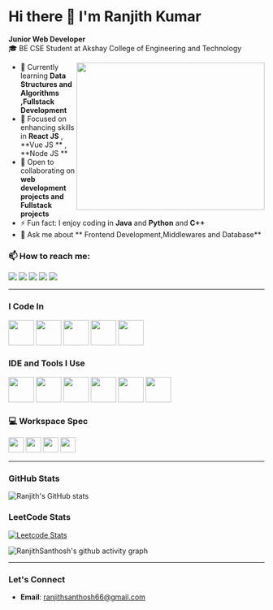 # Hi there 👋 I'm Ranjith Kumar  

**Junior Web Developer**  
🎓 BE CSE Student at Akshay College of Engineering and Technology  

<img align="right" width="370" height="290" src="https://i.pinimg.com/originals/47/f0/34/47f0342cec72b800463bf003eac1257e.gif">

- 🔭 Currently learning **Data Structures and Algorithms ,Fullstack Development**  
- 🌱 Focused on enhancing skills in **React JS** , **Vue JS ** , **Node JS **  
- 👯 Open to collaborating on **web development projects and Fullstack projects**    
- ⚡ Fun fact: I enjoy coding in **Java** and **Python** and **C++**
- 💬 Ask me about ** Frontend Development,Middlewares and Database**
### 📫 How to reach me:
[<img src="https://img.shields.io/badge/LinkedIn-0077B5?style=for-the-badge&logo=linkedin&logoColor=white" />](https://www.linkedin.com/in/ranjith-kumar007?utm_source=share&utm_campaign=share_via&utm_content=profile&utm_medium=android_app)  [<img src="https://img.shields.io/badge/Instagram-E4405F?style=for-the-badge&logo=instagram&logoColor=white" />](https://www.instagram.com/ranjith__.m/profilecard/?igsh=ZnBwaWY1dTNhNHpq)  [<img src="https://img.shields.io/badge/Twitter-1DA1F2?style=for-the-badge&logo=twitter&logoColor=white" />](https://x.com/Ranjith46632261?s=09)  [<img src="https://img.shields.io/badge/WhatsApp-25D366?style=for-the-badge&logo=whatsapp&logoColor=white" />](https://wa.me/6369879920)  [<img src="https://img.shields.io/badge/Email-D14836?style=for-the-badge&logo=gmail&logoColor=white" />](mailto:ranjithsanthosh66@gmail.com) 

---

### I Code In  
<img height="50" width="50" src="https://img.icons8.com/color/48/000000/javascript.png" />  <img height="50" width="50" src="https://img.icons8.com/color/48/000000/html-5.png" />  <img height="50" width="50" src="https://img.icons8.com/color/48/000000/css3.png" />  <img height="50" width="50" src="https://img.icons8.com/color/48/000000/react-native.png" />  <img height="50" width="50" src="https://img.icons8.com/color/48/000000/vue-js.png" />  

### IDE and Tools I Use  
<img height="50" width="50" src="https://img.icons8.com/color/48/000000/visual-studio-code-2019.png" />  <img height="50" width="50" src="https://img.icons8.com/color/48/000000/git.png" />  <img height="50" width="50" src="https://img.icons8.com/color/48/000000/nodejs.png" />  <img height="50" width="50" src="https://img.icons8.com/color/48/000000/npm.png" />  <img height="50" width="50" src="https://img.icons8.com/color/48/000000/postman-api.png" />  <img height="50" width="50" src="https://img.icons8.com/color/48/000000/figma.png" />  

### 💻 Workspace Spec  
<img height="30" src="https://img.shields.io/badge/Windows-11_Home-0078D4?style=for-the-badge&logo=windows&logoColor=white"/>  <img height="30" src="https://img.shields.io/badge/Intel-Core_i5_11th_Gen-0071C5?style=for-the-badge&logo=intel&logoColor=white"/> <img height="30" src="https://img.shields.io/badge/8GB-RAM-1E90FF?style=for-the-badge&logo=windows&logoColor=white"/>  <img height="30" src="https://img.shields.io/badge/SSD-256GB-6DBF5A?style=for-the-badge&logo=samsung&logoColor=white"/>

---

### GitHub Stats  
![Ranjith's GitHub stats](https://github-readme-stats.vercel.app/api?username=RanjithSanthosh&theme=dark&show_icons=true&&hide=issues,contribs)

### LeetCode Stats  
[![Leetcode Stats](https://leetcard.jacoblin.cool/Ranjithkumar1?ext=contest&theme=dark)](https://leetcode.com/Ranjithkumar1)  

![RanjithSanthosh's github activity graph](https://github-readme-activity-graph.vercel.app/graph?username=RanjithSanthosh&bg_color=000000&color=ffffff&line=51f565&point=ffffff&area=true&hide_border=true)

---

### Let's Connect  
- **Email**: [ranjithsanthosh66@gmail.com](mailto:ranjithsanthosh66@gmail.com)
  

